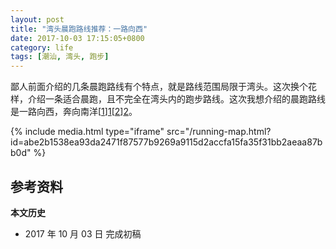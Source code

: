 ```yaml
---
layout: post
title: "湾头晨跑路线推荐：一路向西"
date: 2017-10-03 17:15:05+0800
category: life
tags: [潮汕, 湾头, 跑步]
---
```


鄙人前面介绍的几条晨跑路线有个特点，就是路线范围局限于湾头。这次换个花样，介绍一条适合晨跑，且不完全在湾头内的跑步路线。这次我想介绍的晨跑路线是一路向西，奔向南洋[[1]][1][[2]][2]。

{% include media.html type="iframe" src="/running-map.html?id=abe2b1538ea93da2471f87577b9269a9115d2accfa15fa35f31bb2aeaa87bb0d" %} 

## 参考资料

[1]: https://mp.weixin.qq.com/s/CXpu6Ui4I4YnJ5iVMAYgoQ "史说 | 搜写掌故说南洋：十万乡人与南洋陇"
[2]: http://blog.tianya.cn/blogger/post_show.asp?BlogID=268033&PostID=4845489 "莲上+莲下=南洋? 不是的噢!"

**本文历史**

* 2017 年 10 月 03 日 完成初稿
